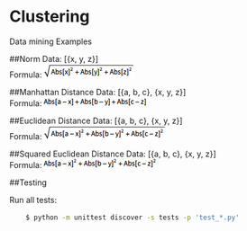 Clustering
==========
Data mining Examples

##Norm
  Data:   [{x, y, z}] <br/>
  Formula:  ![alt tag](https://raw.githubusercontent.com/cenkbircanoglu/clustering/master/images/norm.gif)

##Manhattan Distance
  Data:   [{a, b, c}, {x, y, z}] <br/>
  Formula:  ![alt tag](https://raw.githubusercontent.com/cenkbircanoglu/clustering/master/images/manhattan_distance.gif)


##Euclidean Distance
  Data:   [{a, b, c}, {x, y, z}] <br/>
  Formula:  ![alt tag](https://raw.githubusercontent.com/cenkbircanoglu/clustering/master/images/euclidean_distance.gif)

##Squared Euclidean Distance
  Data:   [{a, b, c}, {x, y, z}] <br/>
  Formula:  ![alt tag](https://raw.githubusercontent.com/cenkbircanoglu/clustering/master/images/squared_euclidean_distance.gif)


##Testing

Run all tests:
```bash
    $ python -m unittest discover -s tests -p 'test_*.py'
```
